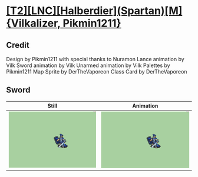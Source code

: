 # [\[T2\]\[LNC\]\[Halberdier\]\(Spartan\)\[M\]{Vilkalizer, Pikmin1211}](../)

## Credit

Design by Pikmin1211 with special thanks to Nuramon
Lance animation by Vilk
Sword animation by Vilk
Unarmed animation by Vilk
Palettes by Pikmin1211
Map Sprite by DerTheVaporeon
Class Card by DerTheVaporeon
	
## Sword

| Still | Animation |
| :---: | :-------: |
| ![Sword still](./Sword_000.png) | ![Sword animation](./Sword.gif) |
